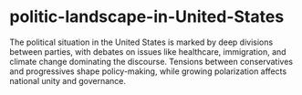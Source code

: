 # politic-landscape-in-United-States
The political situation in the United States is marked by deep divisions between parties, with debates on issues like healthcare, immigration, and climate change dominating the discourse. Tensions between conservatives and progressives shape policy-making, while growing polarization affects national unity and governance.
